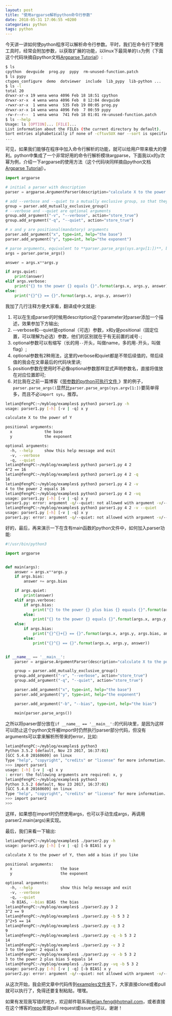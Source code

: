 ```yaml
---
layout: post
title: "使用argparse解析python命令行参数"
date: 2018-05-31 17:06:55 +0200
categories: python
tags: python
---
```


今天讲一讲如何使python程序可以解析命令行参数。平时，我们在命令行下使用工具时，经常会附加参数，以获取扩展的功能，以linux下最简单的`ls`为例（下面这个代码块摘自python文档[Argparse Tutorial](https://docs.python.org/3.6/howto/argparse.html)）:

```bash
$ ls
cpython  devguide  prog.py  pypy  rm-unused-function.patch
$ ls pypy
ctypes_configure  demo  dotviewer  include  lib_pypy  lib-python ...
$ ls -l
total 20
drwxr-xr-x 19 wena wena 4096 Feb 18 18:51 cpython
drwxr-xr-x  4 wena wena 4096 Feb  8 12:04 devguide
-rwxr-xr-x  1 wena wena  535 Feb 19 00:05 prog.py
drwxr-xr-x 14 wena wena 4096 Feb  7 00:59 pypy
-rw-r--r--  1 wena wena  741 Feb 18 01:01 rm-unused-function.patch
$ ls --help
Usage: ls [OPTION]... [FILE]...
List information about the FILEs (the current directory by default).
Sort entries alphabetically if none of -cftuvSUX nor --sort is specified.
...
```

可见，如果我们能够在程序中加入命令行解析的功能，就可以给用户带来极大的便利。python中集成了一个非常好用的命令行解析模块argparse，下面我以x的y次幂为例，介绍一下argparse的使用方法（这个代码块同样摘自python文档[Argparse Tutorial](https://docs.python.org/3.6/howto/argparse.html)）。

```python
import argparse

# initial a parser with description
parser = argparse.ArgumentParser(description="calculate X to the power of Y")

# add --verbose and --quiet to a mutually exclusive group, so that they conflict with each other
group = parser.add_mutually_exclusive_group()
# --verbose and --quiet are optional arguments
group.add_argument("-v", "--verbose", action="store_true")
group.add_argument("-q", "--quiet", action="store_true")

# x and y are positional(mandatory) arguments
parser.add_argument("x", type=int, help="the base")
parser.add_argument("y", type=int, help="the exponent")

# parse arguments, equivalent to **parser.parse_args(sys.argv[1:])**, but simpler
args = parser.parse_args()

answer = args.x**args.y

if args.quiet:
    print(answer)
elif args.verbose:
    print("{} to the power {} equals {}".format(args.x, args.y, answer))
else:
    print("{}^{} == {}".format(args.x, args.y, answer))
```

我加了几行注释方便大家看，翻译成中文就是:
1. 可以在生成parser的时候用descritption这个parameter对parser添加一个描述，效果参加下方输出;
2. --verbose和--quiet是optional（可选）参数，x和y是positional（固定位置，可以理解为必选）参数，他们的区别就在于有无前置的减号`-`;
3. optional参数可以有缩写（长的用`--`开头，叫做name，多的用`-`开头，叫做flag）;
4. optional参数有2种用法，这里的verbose和quiet都是不带后续值的，带后续值的我会在文章最后的代码块里讲;
5. position参数在使用时不必像optional参数那样显式声明参数名，直接将值放在对应位置即可;
6. 对比我在之前一篇博客《[带参数的python可执行文件
](https://letianfeng.github.io/python/2018/05/04/executable_python_script_with_arguments.html)》里的例子，`parser.parse_args()`显然比`parser.parse_args(sys.argv[1:])`要简单得多，而且不必`import sys`，推荐。

```bash
letian@fengPC:~/myblog/examples$ python3 parser1.py -h
usage: parser1.py [-h] [-v | -q] x y

calculate X to the power of Y

positional arguments:
  x              the base
  y              the exponent

optional arguments:
  -h, --help     show this help message and exit
  -v, --verbose
  -q, --quiet
letian@fengPC:~/myblog/examples$ python3 parser1.py 4 2
4^2 == 16
letian@fengPC:~/myblog/examples$ python3 parser1.py 4 2 -q
16
letian@fengPC:~/myblog/examples$ python3 parser1.py 4 2 -v
4 to the power 2 equals 16
letian@fengPC:~/myblog/examples$ python3 parser1.py 4 2 -vq
usage: parser1.py [-h] [-v | -q] x y
parser1.py: error: argument -q/--quiet: not allowed with argument -v/--verbose
letian@fengPC:~/myblog/examples$ python3 parser1.py 4 2 -v --quiet
usage: parser1.py [-h] [-v | -q] x y
parser1.py: error: argument -q/--quiet: not allowed with argument -v/--verbose
```

好的，最后，再来演示一下在含有main函数的python文件中，如何加入parser功能:

```python
#!/usr/bin/python3

import argparse


def main(args):
    answer = args.x**args.y
    if args.bias:
        answer += args.bias

    if args.quiet:
        print(answer)
    elif args.verbose:
        if args.bias:
            print("{} to the power {} plus bias {} equals {}".format(args.x, args.y, args.bias, answer))
        else:
            print("{} to the power {} equals {}".format(args.x, args.y, answer))
    else:
        if args.bias:
            print("{}^{}+{} == {}".format(args.x, args.y, args.bias, answer))
        else:
            print("{}^{} == {}".format(args.x, args.y, answer))


if __name__ == '__main__':
    parser = argparse.ArgumentParser(description="calculate X to the power of Y, then add a bias if you like")

    group = parser.add_mutually_exclusive_group()
    group.add_argument("-v", "--verbose", action="store_true")
    group.add_argument("-q", "--quiet", action="store_true")

    parser.add_argument("x", type=int, help="the base")
    parser.add_argument("y", type=int, help="the exponent")

    parser.add_argument("-b", "--bias", type=int, help="the bias")

    main(parser.parse_args())
```

之所以将parser部分放在`if __name__ == '__main__':`的代码块里，是因为这样可以防止这个python文件被import时仍然执行parser部分代码，但没有arguments可以拿来解析所带来的error，比如:

```bash
letian@fengPC:~/myblog/examples$ python3
Python 3.5.2 (default, Nov 23 2017, 16:37:01) 
[GCC 5.4.0 20160609] on linux
Type "help", "copyright", "credits" or "license" for more information.
>>> import parser1
usage: [-h] [-v | -q] x y
: error: the following arguments are required: x, y
letian@fengPC:~/myblog/examples$ python3
Python 3.5.2 (default, Nov 23 2017, 16:37:01) 
[GCC 5.4.0 20160609] on linux
Type "help", "copyright", "credits" or "license" for more information.
>>> import parser2
>>> 

```

这样，如果想在import时仍然使用args，也可以手动生成args，再调用parser2.main(args)来实现。

最后，我们来看一下输出:

```bash
letian@fengPC:~/myblog/examples$ ./parser2.py -h
usage: parser2.py [-h] [-v | -q] [-b BIAS] x y

calculate X to the power of Y, then add a bias if you like

positional arguments:
  x                     the base
  y                     the exponent

optional arguments:
  -h, --help            show this help message and exit
  -v, --verbose
  -q, --quiet
  -b BIAS, --bias BIAS  the bias
letian@fengPC:~/myblog/examples$ ./parser2.py 3 2
3^2 == 9
letian@fengPC:~/myblog/examples$ ./parser2.py -b 5 3 2
3^2+5 == 14
letian@fengPC:~/myblog/examples$ ./parser2.py -q 3 2
9
letian@fengPC:~/myblog/examples$ ./parser2.py -q -b 5 3 2
14
letian@fengPC:~/myblog/examples$ ./parser2.py -v 3 2
3 to the power 2 equals 9
letian@fengPC:~/myblog/examples$ ./parser2.py -v -b 5 3 2
3 to the power 2 plus bias 5 equals 14
letian@fengPC:~/myblog/examples$ ./parser2.py -vq -b 5 3 2
usage: parser2.py [-h] [-v | -q] [-b BIAS] x y
parser2.py: error: argument -q/--quiet: not allowed with argument -v/--verbose
```

从这次开始，我会把文章中代码传到[examples文件夹](https://github.com/LetianFeng/letianfeng.github.io/tree/master/examples)下，大家直接clone或者pull就可以执行了，免得还要复制粘贴，嘿嘿。

如果有发现我写错的地方，欢迎邮件联系我<letian.feng@hotmail.com>，或者直接在这个博客的[repo](https://github.com/LetianFeng/letianfeng.github.io)里提pull request或issue也可以，谢谢！
